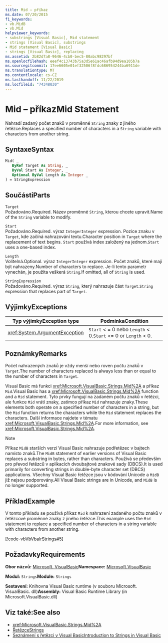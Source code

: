 ```yaml
---
title: Mid – příkaz
ms.date: 07/20/2015
f1_keywords:
- vb.MidB
- vb.Mid
helpviewer_keywords:
- substrings [Visual Basic], Mid statement
- strings [Visual Basic], substrings
- Mid statement [Visual Basic]
- strings [Visual Basic], replacing
ms.assetid: 2b82d7a8-9646-4cb0-bec5-80abc98297bf
ms.openlocfilehash: eeef4c13743b75a3d5e61ac46afb94d9ea105b7a
ms.sourcegitcommit: 17ee6605e01ef32506f8fdc686954244ba6911de
ms.translationtype: MT
ms.contentlocale: cs-CZ
ms.lasthandoff: 11/22/2019
ms.locfileid: "74348030"
---
```

# <a name="mid-statement"></a><span data-ttu-id="b4392-102">Mid – příkaz</span><span class="sxs-lookup"><span data-stu-id="b4392-102">Mid Statement</span></span>
<span data-ttu-id="b4392-103">Nahradí zadaný počet znaků v proměnné `String` znaky z jiného řetězce.</span><span class="sxs-lookup"><span data-stu-id="b4392-103">Replaces a specified number of characters in a `String` variable with characters from another string.</span></span>  
  
## <a name="syntax"></a><span data-ttu-id="b4392-104">Syntaxe</span><span class="sxs-lookup"><span data-stu-id="b4392-104">Syntax</span></span>  
  
```vb  
Mid( _  
   ByRef Target As String, _  
   ByVal Start As Integer, _  
   Optional ByVal Length As Integer _  
) = StringExpression  
```  
  
## <a name="parts"></a><span data-ttu-id="b4392-105">Součásti</span><span class="sxs-lookup"><span data-stu-id="b4392-105">Parts</span></span>  
 `Target`  
 <span data-ttu-id="b4392-106">Požadováno.</span><span class="sxs-lookup"><span data-stu-id="b4392-106">Required.</span></span> <span data-ttu-id="b4392-107">Název proměnné `String`, kterou chcete upravit.</span><span class="sxs-lookup"><span data-stu-id="b4392-107">Name of the `String` variable to modify.</span></span>  
  
 `Start`  
 <span data-ttu-id="b4392-108">Požadováno.</span><span class="sxs-lookup"><span data-stu-id="b4392-108">Required.</span></span> <span data-ttu-id="b4392-109">výraz `Integer`</span><span class="sxs-lookup"><span data-stu-id="b4392-109">`Integer` expression.</span></span> <span data-ttu-id="b4392-110">Pozice znaku v `Target`, kde začíná nahrazování textu.</span><span class="sxs-lookup"><span data-stu-id="b4392-110">Character position in `Target` where the replacement of text begins.</span></span> <span data-ttu-id="b4392-111">`Start` používá index založený na jednom.</span><span class="sxs-lookup"><span data-stu-id="b4392-111">`Start` uses a one-based index.</span></span>  
  
 `Length`  
 <span data-ttu-id="b4392-112">Volitelná.</span><span class="sxs-lookup"><span data-stu-id="b4392-112">Optional.</span></span> <span data-ttu-id="b4392-113">výraz `Integer`</span><span class="sxs-lookup"><span data-stu-id="b4392-113">`Integer` expression.</span></span> <span data-ttu-id="b4392-114">Počet znaků, které mají být nahrazeny.</span><span class="sxs-lookup"><span data-stu-id="b4392-114">Number of characters to replace.</span></span> <span data-ttu-id="b4392-115">Je-li tento parametr vynechán, je použita veškerá `String`.</span><span class="sxs-lookup"><span data-stu-id="b4392-115">If omitted, all of `String` is used.</span></span>  
  
 `StringExpression`  
 <span data-ttu-id="b4392-116">Požadováno.</span><span class="sxs-lookup"><span data-stu-id="b4392-116">Required.</span></span> <span data-ttu-id="b4392-117">výraz `String`, který nahrazuje část `Target`.</span><span class="sxs-lookup"><span data-stu-id="b4392-117">`String` expression that replaces part of `Target`.</span></span>  
  
## <a name="exceptions"></a><span data-ttu-id="b4392-118">Výjimky</span><span class="sxs-lookup"><span data-stu-id="b4392-118">Exceptions</span></span>  
  
|<span data-ttu-id="b4392-119">Typ výjimky</span><span class="sxs-lookup"><span data-stu-id="b4392-119">Exception type</span></span>|<span data-ttu-id="b4392-120">Podmínka</span><span class="sxs-lookup"><span data-stu-id="b4392-120">Condition</span></span>|  
|--------------------|---------------|  
|<xref:System.ArgumentException>|<span data-ttu-id="b4392-121">`Start` < = 0 nebo `Length` < 0.</span><span class="sxs-lookup"><span data-stu-id="b4392-121">`Start` <= 0 or `Length` < 0.</span></span>|  
  
## <a name="remarks"></a><span data-ttu-id="b4392-122">Poznámky</span><span class="sxs-lookup"><span data-stu-id="b4392-122">Remarks</span></span>  
 <span data-ttu-id="b4392-123">Počet nahrazených znaků je vždy menší nebo roven počtu znaků v `Target`.</span><span class="sxs-lookup"><span data-stu-id="b4392-123">The number of characters replaced is always less than or equal to the number of characters in `Target`.</span></span>  
  
 <span data-ttu-id="b4392-124">Visual Basic má funkci <xref:Microsoft.VisualBasic.Strings.Mid%2A> a příkaz `Mid`.</span><span class="sxs-lookup"><span data-stu-id="b4392-124">Visual Basic has a <xref:Microsoft.VisualBasic.Strings.Mid%2A> function and a `Mid` statement.</span></span> <span data-ttu-id="b4392-125">Tyto prvky fungují na zadaném počtu znaků v řetězci, ale funkce `Mid` vrátí znaky, zatímco příkaz `Mid` nahrazuje znaky.</span><span class="sxs-lookup"><span data-stu-id="b4392-125">These elements both operate on a specified number of characters in a string, but the `Mid` function returns the characters while the `Mid` statement replaces the characters.</span></span> <span data-ttu-id="b4392-126">Další informace najdete v tématu <xref:Microsoft.VisualBasic.Strings.Mid%2A>.</span><span class="sxs-lookup"><span data-stu-id="b4392-126">For more information, see <xref:Microsoft.VisualBasic.Strings.Mid%2A>.</span></span>  
  
> [!NOTE]
> <span data-ttu-id="b4392-127">Příkaz `MidB` starších verzí Visual Basic nahrazuje podřetězec v bajtech namísto znaků.</span><span class="sxs-lookup"><span data-stu-id="b4392-127">The `MidB` statement of earlier versions of Visual Basic replaces a substring in bytes, rather than characters.</span></span> <span data-ttu-id="b4392-128">Používá se především pro převod řetězců v aplikacích dvoubajtové znakové sady (DBCS).</span><span class="sxs-lookup"><span data-stu-id="b4392-128">It is used primarily for converting strings in double-byte character set (DBCS) applications.</span></span> <span data-ttu-id="b4392-129">Všechny Visual Basic řetězce jsou v kódování Unicode a `MidB` již nejsou podporovány.</span><span class="sxs-lookup"><span data-stu-id="b4392-129">All Visual Basic strings are in Unicode, and `MidB` is no longer supported.</span></span>  
  
## <a name="example"></a><span data-ttu-id="b4392-130">Příklad</span><span class="sxs-lookup"><span data-stu-id="b4392-130">Example</span></span>  
 <span data-ttu-id="b4392-131">V tomto příkladu se používá příkaz `Mid` k nahrazení zadaného počtu znaků v řetězcové proměnné znaky z jiného řetězce.</span><span class="sxs-lookup"><span data-stu-id="b4392-131">This example uses the `Mid` statement to replace a specified number of characters in a string variable with characters from another string.</span></span>  
  
 [!code-vb[VbVbalrStrings#5](~/samples/snippets/visualbasic/VS_Snippets_VBCSharp/VbVbalrStrings/VB/Class1.vb#5)]  
  
## <a name="requirements"></a><span data-ttu-id="b4392-132">Požadavky</span><span class="sxs-lookup"><span data-stu-id="b4392-132">Requirements</span></span>  
 <span data-ttu-id="b4392-133">**Obor názvů:** [Microsoft. VisualBasic](../../../visual-basic/language-reference/runtime-library-members.md)</span><span class="sxs-lookup"><span data-stu-id="b4392-133">**Namespace:** [Microsoft.VisualBasic](../../../visual-basic/language-reference/runtime-library-members.md)</span></span>  
  
 <span data-ttu-id="b4392-134">**Modul:** `Strings`</span><span class="sxs-lookup"><span data-stu-id="b4392-134">**Module:** `Strings`</span></span>  
  
 <span data-ttu-id="b4392-135">**Sestavení:** Knihovna Visual Basic runtime (v souboru Microsoft. VisualBasic. dll)</span><span class="sxs-lookup"><span data-stu-id="b4392-135">**Assembly:** Visual Basic Runtime Library (in Microsoft.VisualBasic.dll)</span></span>  
  
## <a name="see-also"></a><span data-ttu-id="b4392-136">Viz také:</span><span class="sxs-lookup"><span data-stu-id="b4392-136">See also</span></span>

- <xref:Microsoft.VisualBasic.Strings.Mid%2A>
- [<span data-ttu-id="b4392-137">Řetězce</span><span class="sxs-lookup"><span data-stu-id="b4392-137">Strings</span></span>](../../../visual-basic/programming-guide/language-features/strings/index.md)
- [<span data-ttu-id="b4392-138">Seznámení s řetězci v Visual Basic</span><span class="sxs-lookup"><span data-stu-id="b4392-138">Introduction to Strings in Visual Basic</span></span>](../../../visual-basic/programming-guide/language-features/strings/introduction-to-strings.md)
